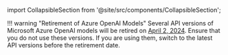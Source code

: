 import CollapsibleSection from '@site/src/components/CollapsibleSection';

!!! warning "Retirement of Azure OpenAI Models"
    Several API versions of Microsoft Azure OpenAI models will be retired on [April 2, 2024](https://learn.microsoft.com/en-us/azure/ai-services/openai/api-version-deprecation#retiring-soon). Ensure that you do not use these versions. If you are using them, switch to the latest API versions before the retirement date.